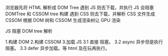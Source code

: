 浏览器先将 HTML 解析成 DOM Tree
遇到 JS 则去下载，并执行
JS 会阻塞 DOMTree 和 CSSOM tree 构建
遇到 CSS 则去下载，并解析 CSS 文件生成 CSSOM
根据 DOM 树和 CSSOM 生成渲染树让 GPU 渲染

JS 阻塞 DOM tree 解析

1.构建 DOM 2.构建 CSSOM 3.加载 JS
3.1 直接 阻塞。
3.2 async 异步但是执行阻塞。
3.3 defer 异步加载。等 html 及在玩再执行。
